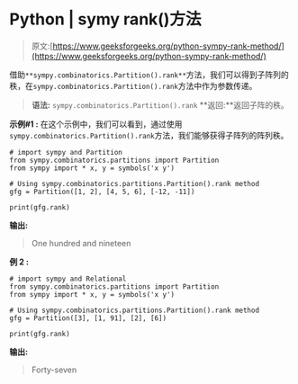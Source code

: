 # Python | symy rank()方法

> 原文:[https://www.geeksforgeeks.org/python-sympy-rank-method/](https://www.geeksforgeeks.org/python-sympy-rank-method/)

借助`**sympy.combinatorics.Partition().rank**`方法，我们可以得到子阵列的秩，在`sympy.combinatorics.Partition().rank`方法中作为参数传递。

> **语法:** `sympy.combinatorics.Partition().rank`
> **返回:**返回子阵的秩。

**示例#1 :**
在这个示例中，我们可以看到，通过使用`sympy.combinatorics.Partition().rank`方法，我们能够获得子阵列的阵列秩。

```
# import sympy and Partition
from sympy.combinatorics.partitions import Partition
from sympy import * x, y = symbols('x y')

# Using sympy.combinatorics.partitions.Partition().rank method
gfg = Partition([1, 2], [4, 5, 6], [-12, -11])

print(gfg.rank)
```

**输出:**

> One hundred and nineteen

**例 2 :**

```
# import sympy and Relational
from sympy.combinatorics.partitions import Partition
from sympy import * x, y = symbols('x y')

# Using sympy.combinatorics.partitions.Partition().rank method
gfg = Partition([3], [1, 91], [2], [6])

print(gfg.rank)
```

**输出:**

> Forty-seven